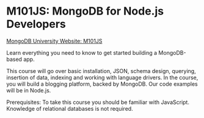 M101JS: MongoDB for Node.js Developers
=================
[MongoDB University Website: M101JS](https://education.mongodb.com/courses/10gen/M101JS/2014_January/about)

Learn everything you need to know to get started building a MongoDB-based app.

This course will go over basic installation, JSON, schema design, querying, insertion of data, indexing and working with language drivers. In the course, you will build a blogging platform, backed by MongoDB. Our code examples will be in Node.js.

Prerequisites:
To take this course you should be familiar with JavaScript. Knowledge of relational databases is not required.
